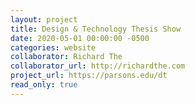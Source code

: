 ```yaml
---
layout: project
title: Design & Technology Thesis Show
date: 2020-05-01 00:00:00 -0500
categories: website
collaborator: Richard The
collaborator_url: http://richardthe.com
project_url: https://parsons.edu/dt
read_only: true
---
```

